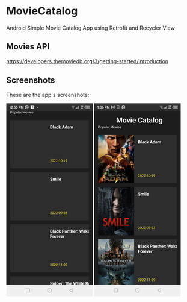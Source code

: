 # MovieCatalog
Android Simple Movie Catalog App using Retrofit and Recycler View

## Movies API
https://developers.themoviedb.org/3/getting-started/introduction

## Screenshots
These are the app's screenshots:

<img src="https://github.com/HillaryKiprono/MovieCatalog/blob/master/Screenshot_20221119-125038.jpg" width="230"/>           <img src="https://github.com/HillaryKiprono/MovieCatalog/blob/master/screenshot2" width="230"/>


